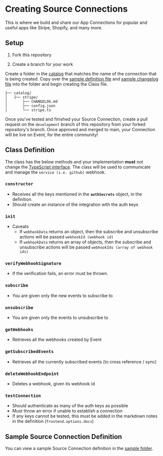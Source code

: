 # Creating Source Connections

This is where we build and share our App Connections for popular and useful apps like Stripe, Shopify, and many more.

## Setup

1. Fork this repository

2. Create a branch for your work

Create a folder in the [catalog](/catalog/) that matches the name of the connection that is being created. Copy over the [sample definition file](/sample/source/config.json) and [sample changelog file](/sample/source/CHANGELOG.md) into the folder and begin creating the Class file.

```
├── catalog/
│   ├── stripe/
│       ├── CHANGELOG.md
│       ├── config.json
|       └── stripe.ts
```

Once you've tested and finished your Source Connection, create a pull request on the `development` branch of this repository from your forked repository's branch. Once approved and merged to main, your Connection will be live on Event, for the entire community!

## Class Definition

The class has the below methods and your implementation **must** not change the [TypeScript interface](/types/sourceClassDefinition.d.ts). The class will be used to communicate and manage the `service (i.e. github)` webhook.

### `constructor`

- Receives all the keys mentioned in the **`authSecrets`** object, in the definition.
- Should create an instance of the integration with the auth keys

### `init`

- Caveats
  - If `webhookData` returns an object, then the subscribe and unsubscribe actions will be passed `webhookId (webhook id)`
  - If `webhookData` returns an array of objects, then the subscribe and unsubscribe actions will be passed `webhookIds (array of webhook ids)`

### `verifyWebhookSignature`

- If the verification fails, an error must be thrown.

### `subscribe`

- You are given only the new events to subscribe to

### `unsubscribe`

- You are given only the events to unsubscribe to

### `getWebhooks`

- Retrieves all the webhooks created by Event

### `getSubscribedEvents`

- Retrieves all the currently subscribed events (to cross reference / sync)

### `deleteWebhookEndpoint`

- Deletes a webhook, given its webhook id

### `testConnection`

- Should authenticate as many of the auth keys as possible
- Must throw an error if unable to establish a connection
- If any keys cannot be tested, this must be added in the markdown notes in the definition (`frontend.options.docs`)

## Sample Source Connection Definition

You can view a sample Source Connection definition in the [sample folder](/sample/source/).

